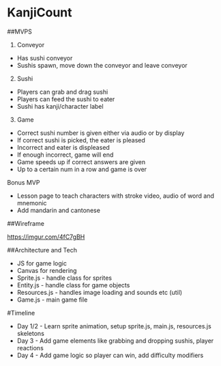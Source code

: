 # KanjiCount

##MVPS
1. Conveyor
- Has sushi conveyor
- Sushis spawn, move down the conveyor and leave conveyor

2. Sushi
- Players can grab and drag sushi
- Players can feed the sushi to eater
- Sushi has kanji/character label


3. Game
- Correct sushi number is given either via audio or by display
- If correct sushi is picked, the eater is pleased
- Incorrect and eater is displeased
- If enough incorrect, game will end
- Game speeds up if correct answers are given
- Up to a certain num in a row and game is over

Bonus MVP
- Lesson page to teach characters with stroke video, audio of word and mnemonic
- Add mandarin and cantonese

##Wireframe

https://imgur.com/4fC7gBH

##Architecture and Tech

- JS for game logic
- Canvas for rendering
- Sprite.js - handle class for sprites
- Entity.js - handle class for game objects
- Resources.js - handles image loading and sounds etc (util)
- Game.js - main game file


#Timeline
- Day 1/2 - Learn sprite animation, setup sprite.js, main.js, resources.js skeletons
- Day 3 - Add game elements like grabbing and dropping sushis, player reactions
- Day 4 - Add game logic so player can win, add difficulty modifiers
